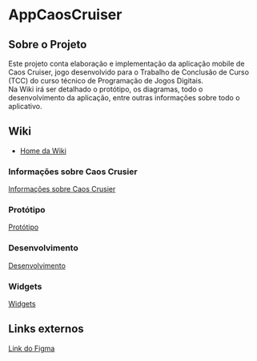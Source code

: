 # AppCaosCruiser
## Sobre o Projeto
Este projeto conta elaboração e implementação da aplicação mobile de Caos Cruiser, jogo desenvolvido para o Trabalho de Conclusão de Curso (TCC) do curso técnico de Programação de Jogos Digitais. <br>
Na Wiki irá ser detalhado o protótipo, os diagramas, todo o desenvolvimento da aplicação, entre outras informações sobre todo o aplicativo.

## Wiki
 - <a href="https://github.com/YosagiGames/AppCaosCruiser/wiki"> Home da Wiki </a>

### Informações sobre Caos Crusier
<a href="https://github.com/YosagiGames/AppCaosCruiser/wiki/Sobre-Caos-Crusier"> Informações sobre Caos Crusier </a>

### Protótipo
<a href="https://github.com/YosagiGames/AppCaosCruiser/wiki/Prot%C3%B3tipo"> Protótipo </a>

### Desenvolvimento
<a href="https://github.com/YosagiGames/AppCaosCruiser/wiki/Desenvolvimento"> Desenvolvimento </a>

### Widgets
<a href="https://github.com/YosagiGames/AppCaosCruiser/wiki/Widgets"> Widgets </a>

## Links externos
<a href="https://www.figma.com/design/ijJD3BGB6cjX9yy0TPGd63/Caos-Cruiser-App?node-id=0-1&t=E48Jm21ChwONgqTl-1"> Link do Figma </a>
